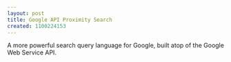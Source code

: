 ```yaml
---
layout: post
title: Google API Proximity Search
created: 1100224153
---
```

A more powerful search query language for Google, built atop of the Google Web Service API.
